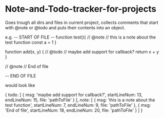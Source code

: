 # Note-and-Todo-tracker-for-projects
Goes trough all dirs and files in current project, collects comments that start with @note or @todo and puts their contents into an object.

e.g.
-- START OF FILE --
function test(){
  // @note
  // this is a note about the test function
  const a = 1
}

function add(x, y) {
  // @todo
  // maybe add support for callback?
  return x + y
}

// @note
// End of file

-- END OF FILE

would look like 

{
  todo: [
    {
      msg: 'maybe add support for callback?',
      startLineNum: 13,
      endLineNum: 15,
      file: 'pathToFile'
    }
  ],
  note: [
    {
      msg: 'this is a note about the test function',
      startLineNum: 7,
      endLineNum: 9,
      file: 'pathToFile'
    }, 
    {
      msg: 'End of file',
      startLineNum: 18,
      endLineNum: 20,
      file: 'pathToFile'
    }
  ]
}
